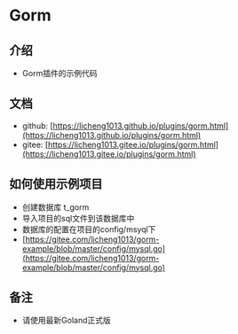 # Gorm
## 介绍
- Gorm插件的示例代码

## 文档
- github: [https://licheng1013.github.io/plugins/gorm.html](https://licheng1013.github.io/plugins/gorm.html)
- gitee: [https://licheng1013.gitee.io/plugins/gorm.html](https://licheng1013.gitee.io/plugins/gorm.html)


## 如何使用示例项目
- 创建数据库 t_gorm
- 导入项目的sql文件到该数据库中
- 数据库的配置在项目的config/msyql下
- [https://gitee.com/licheng1013/gorm-example/blob/master/config/mysql.go](https://gitee.com/licheng1013/gorm-example/blob/master/config/mysql.go)


## 备注
- 请使用最新Goland正式版